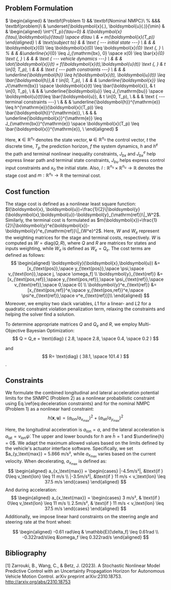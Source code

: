## Problem Formulation
$
\begin{aligned}
& \textbf{Problem 1} && \textbf{Nominal NMPC}\\ 
% &&& \textbf{problem}\\
&  \underset{\boldsymbol{x}(.), \boldsymbol{u}(.)}{\min} & & 
\begin{aligned}
    \int^{T_p}_{\tau=0} & l(\boldsymbol{x}(\tau),\boldsymbol{u}(\tau)) \space  d\tau \\ 
 & + m(\boldsymbol{x}(T_p))
\end{aligned}
  \\ 
  & \text{subject to} & & \text { --- initial state ---} \\
& & & \boldsymbol{x}_{0} \leq \boldsymbol{x}(0) \leq \boldsymbol{x}_{0} \text {, }  \\
% & & &\underline{x}_{0} \leq J_{\mathrm{bx}, 0} \space x(0) \leq \bar{x}_{0} \text {, } \\
& & &  \text { --- vehicle dynamics ---} \\
& & & \dot{\boldsymbol{x}}(t) = f(\boldsymbol{x}(t),\boldsymbol{u}(t)) \text {, } & t \in[0, T_p), \\
& & &  \text { --- path constraints ---} \\
& & & \underline{\boldsymbol{h}} \leq h(\boldsymbol{x}(t), \boldsymbol{u}(t)) \leq \bar{\boldsymbol{h}},& t \in[0, T_p), \\
& & & \underline{\boldsymbol{x}} \leq J_{\mathrm{bx}} \space \boldsymbol{x}(t) \leq \bar{\boldsymbol{x}}, & t \in[0, T_p), \\
& & & \underline{\boldsymbol{u}} \leq J_{\mathrm{bu}} \space \boldsymbol{u}(t)\leq \bar{\boldsymbol{u}}, & t \in[0, T_p), \\
& & &  \text { --- terminal constraints ---} \\
& & & \underline{\boldsymbol{h}}^{\mathrm{e}} \leq h^{\mathrm{e}}(\boldsymbol{x}(T_p)) \leq \bar{\boldsymbol{h}}^{\mathrm{e}}, \\
& & & \underline{\boldsymbol{x}}^{\mathrm{e}} \leq J_{\mathrm{bx}}^{\mathrm{e}} \space \boldsymbol{x}(T_p) \leq \bar{\boldsymbol{x}}^{\mathrm{e}}, \\
\end{aligned}
$

Here, $\boldsymbol{x} \in \mathbb{R}^{n_x}$ denotes the state vector, $\boldsymbol{u} \in \mathbb{R}^{n_u}$ the control vector, $t$ the discrete time, $T_p$ the prediction horizon, $f$ the system dynamics, $h$ and $h^e$ the path and terminal nonlinear inequality constraints, $J_{bx}$ and $J_{bx}^e$ help express linear path and terminal state constraints, $J_{bu}$ helps express control input constraints and $x_0$ the initial state.
Also, $l: \mathbb{R}^{n_{\mathrm{x}}} \times \mathbb{R}^{n_{\mathrm{u}}}  \rightarrow \mathbb{R}$ denotes the stage cost and $m: \mathbb{R}^{n_{\mathrm{x}}}  \rightarrow \mathbb{R}$ the terminal cost.

## Cost function
The stage cost is defined as a nonlinear least square function: $l(\boldsymbol{x}, \boldsymbol{u})=\frac{1}{2}\|\boldsymbol{y}(\boldsymbol{x},\boldsymbol{u})-\boldsymbol{y}_{\mathrm{ref}}\|_W^2$. Similarly, the terminal cost is formulated as $m(\boldsymbol{x})=\frac{1}{2}\|\boldsymbol{y}^e(\boldsymbol{x})-\boldsymbol{y}^e_{\mathrm{ref}}\|_{W^e}^2$. Here, $W$ and $W_e$ represent the weighting matrices for the stage and terminal costs, respectively. $W$ is computed as $W = \text{diag}(Q,R)$, where $Q$ and $R$ are matrices for states and inputs weighting, while $W_e$ is defined as $W_e = Q_e$. The cost terms are defined as follows: 
$$
  \begin{aligned}
\boldsymbol{y}(\boldsymbol{x},\boldsymbol{u}) &= [x_{\text{pos}},\space y_{\text{pos}},\space \psi,\space v_{\text{lon}},\space  j, \space \omega_f] \\
\boldsymbol{y}_{\text{ref}} &= [x_{\text{pos,ref}},\space y_{\text{pos,ref}},\space \psi_{\text{ref}},\space v_{\text{ref}},\space  0,\space 0] \\
\boldsymbol{y}^e_{\text{ref}} &= [x_{\text{pos,ref}}^e,\space y_{\text{pos,ref}}^e,\space \psi^e_{\text{ref}},\space v^e_{\text{ref}}]\\
\end{aligned}  
$$
Moreover, we employ two slack variables, $L1$ for a linear- and $L2$ for a quadratic constraint violation penalization term, relaxing the constraints and helping the solver find a solution.

To determine appropriate matrices $Q$ and $Q_e$ and $R$, we employ Multi-Objective Bayesian Optimization:
$$
    Q = Q_e =  \text{diag} ( 
        2.8, \space 
        2.8, \space 
        0.4, \space 
        0.2
    )
$$

and 
$$
    R= \text{diag} ( 
        38.1, \space 
        101.4
    )
$$.

## Constraints
We formulate the combined longitudinal and lateral acceleration potential limits for the SNMPC (Problem 2) as a nonlinear probabilistic constraint using Eq.\ref{eq:deceleration constraints} and for the nominal NMPC (Problem 1) as a nonlinear hard constraint: 
$$
    h(\boldsymbol{x}, \boldsymbol{u}) = (a_\text{lon}/a_{x_\text{max}})^2 + (a_\text{lat}/a_{y_\text{max}})^2
$$

Here, the longitudinal acceleration is $a_\text{lon} = a$, and the lateral acceleration is $a_\text{lat} = v_\text{lon} \dot{\psi}$. The upper and lower bounds for $h$ are $\bar{h} = 1$ and $\underline{h} = 0$. We adapt the maximum allowed values based on the limits defined by the vehicle's actuator interface software. Specifically, we set $a_{y_\text{max}} = 5.866 m/s², while $a_{x_\text{max}}$ varies based on the current velocity. When decelerating, $a_{x_\text{max}}$ is defined as:
$$
\begin{aligned}
a_{x_\text{max}} = 
\begin{cases}
     |-4.5m/s²|,  &\text{if } 0\leq v_\text{lon} \leq 11 m/s \\
     |-3.5m/s²|,  &\text{if } 11 m/s < v_\text{lon} \leq 37.5 m/s
\end{cases}
\end{aligned}
$$
And during acceleration:
$$
\begin{aligned}
a_{x_\text{max}} = 
\begin{cases}
    3 m/s², & \text{if } 0\leq v_\text{lon} \leq 11 m/s \\
     2.5m/s², & \text{if } 11 m/s < v_\text{lon} \leq 37.5 m/s
\end{cases}
\end{aligned}
$$
Additionally, we impose linear hard constraints on the steering angle and steering rate at the front wheel:

$$
\begin{aligned}
-0.61 rad\leq & \mathbb{E}[\delta_f] \leq 0.61rad \\
-0.322rad/s\leq &\omega_f \leq 0.322rad/s
\end{aligned}
$$
## Bibliography
[1] Zarrouki, B., Wang, C., & Betz, J. (2023). A Stochastic Nonlinear Model Predictive Control with an Uncertainty Propagation Horizon for Autonomous Vehicle Motion Control. arXiv preprint arXiv:2310.18753. http://arxiv.org/abs/2310.18753